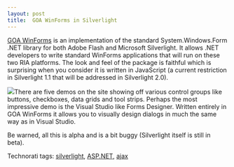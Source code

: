 ```yaml
---
layout: post
title:  GOA WinForms in Silverlight
---
```

[GOA WinForms](http://community.netikatech.com/demos/) is an implementation of the standard System.Windows.Form .NET library for both Adobe Flash and Microsoft Silverlight. It allows .NET developers to write standard WinForms applications that will run on these two RIA platforms. The look and feel of the package is faithful which is surprising when you consider it is written in JavaScript (a current restriction in Silverlight 1.1 that will be addressed in Silverlight 2.0).

![](http://community.netikatech.com/demos/images/designer.jpg)There are five demos on the site showing off various control groups like buttons, checkboxes, data grids and tool strips. Perhaps the most impressive demo is the Visual Studio like Forms Designer. Written entirely in GOA WinForms it allows you to visually design dialogs in much the same way as in Visual Studio.

Be warned, all this is alpha and is a bit buggy (Silverlight itself is still in beta).

Technorati tags: [silverlight](http://technorati.com/tags/silverlight), [ASP.NET](http://technorati.com/tags/ASP.NET), [ajax](http://technorati.com/tags/ajax)
